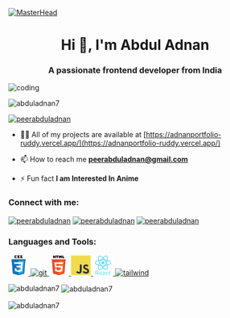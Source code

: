 [![MasterHead](https://media3.giphy.com/media/v1.Y2lkPTc5MGI3NjExOXZiYzg1aG1ndDlmemw4d253eGkxcmR2Z3g5eGRraTBpdmZqMDc4OSZlcD12MV9pbnRlcm5hbF9naWZfYnlfaWQmY3Q9Zw/L8K62iTDkzGX6/giphy.gif)](https://rishavchanda.io)
<h1 align="center">Hi 👋, I'm Abdul Adnan</h1>
<h3 align="center">A passionate frontend developer from India</h3>
<img aligh="center" alt="coding" width="400" src="https://media.tenor.com/Zqff-yVxrZ0AAAAM/xiao-yan-dou-zun.gif"  >

<p align="left"> <img src="https://komarev.com/ghpvc/?username=abduladnan7&label=Profile%20views&color=0e75b6&style=flat" alt="abduladnan7" /> </p>

<p align="left"> <a href="https://twitter.com/peerabduladnan" target="blank"><img src="https://img.shields.io/twitter/follow/peerabduladnan?logo=twitter&style=for-the-badge" alt="peerabduladnan" /></a> </p>

- 👨‍💻 All of my projects are available at [https://adnanportfolio-ruddy.vercel.app/](https://adnanportfolio-ruddy.vercel.app/)

- 📫 How to reach me **peerabduladnan@gmail.com**

- ⚡ Fun fact **I am Interested In Anime**

<h3 align="left">Connect with me:</h3>
<p align="left">
<a href="https://twitter.com/peerabduladnan" target="blank"><img align="center" src="https://raw.githubusercontent.com/rahuldkjain/github-profile-readme-generator/master/src/images/icons/Social/twitter.svg" alt="peerabduladnan" height="30" width="40" /></a>
<a href="https://linkedin.com/in/peerabduladnan" target="blank"><img align="center" src="https://raw.githubusercontent.com/rahuldkjain/github-profile-readme-generator/master/src/images/icons/Social/linked-in-alt.svg" alt="peerabduladnan" height="30" width="40" /></a>
<a href="https://instagram.com/peerabduladnan" target="blank"><img align="center" src="https://raw.githubusercontent.com/rahuldkjain/github-profile-readme-generator/master/src/images/icons/Social/instagram.svg" alt="peerabduladnan" height="30" width="40" /></a>
</p>

<h3 align="left">Languages and Tools:</h3>
<p align="left"> <a href="https://www.w3schools.com/css/" target="_blank" rel="noreferrer"> <img src="https://raw.githubusercontent.com/devicons/devicon/master/icons/css3/css3-original-wordmark.svg" alt="css3" width="40" height="40"/> </a> <a href="https://git-scm.com/" target="_blank" rel="noreferrer"> <img src="https://www.vectorlogo.zone/logos/git-scm/git-scm-icon.svg" alt="git" width="40" height="40"/> </a> <a href="https://www.w3.org/html/" target="_blank" rel="noreferrer"> <img src="https://raw.githubusercontent.com/devicons/devicon/master/icons/html5/html5-original-wordmark.svg" alt="html5" width="40" height="40"/> </a> <a href="https://developer.mozilla.org/en-US/docs/Web/JavaScript" target="_blank" rel="noreferrer"> <img src="https://raw.githubusercontent.com/devicons/devicon/master/icons/javascript/javascript-original.svg" alt="javascript" width="40" height="40"/> </a> <a href="https://reactjs.org/" target="_blank" rel="noreferrer"> <img src="https://raw.githubusercontent.com/devicons/devicon/master/icons/react/react-original-wordmark.svg" alt="react" width="40" height="40"/> </a> <a href="https://tailwindcss.com/" target="_blank" rel="noreferrer"> <img src="https://www.vectorlogo.zone/logos/tailwindcss/tailwindcss-icon.svg" alt="tailwind" width="40" height="40"/> </a> </p>

<p><img align="left" src="https://github-readme-stats.vercel.app/api/top-langs?username=abduladnan7&show_icons=true&locale=en&layout=compact" alt="abduladnan7" /></p>

<p>&nbsp;<img align="center" src="https://github-readme-stats.vercel.app/api?username=abduladnan7&show_icons=true&locale=en" alt="abduladnan7" /></p>

<p><img align="center" src="https://github-readme-streak-stats.herokuapp.com/?user=abduladnan7&" alt="abduladnan7" /></p>
